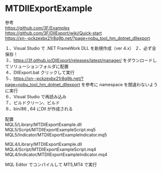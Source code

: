 # MTDllExportExample

参考  
https://github.com/3F/Examples  
https://github.com/3F/DllExport/wiki/Quick-start  
https://xn--pckzexbx21r8q9b.net/?page=nobu_tool_hm_dotnet_dllexport  

１、Visual Studio で .NET FrameWork DLL を新規作成（ver 4.x） 
２、必ず全保存！  
３、https://3f.github.io/DllExport/releases/latest/manager/ をダウンロードしてソリューションフォルダに配置  
４、DllExport.bat クリックして実行  
５、https://xn--pckzexbx21r8q9b.net/?page=nobu_tool_hm_dotnet_dllexport を参考に namespace を間違わないように実行  
６、Visual Studio で再読み込み  
７、ビルドクリーン、ビルド  
８、bin/86 , 64 にDll が作成される  


配置  
MQL5/Library/MTDllExportExample.dll  
MQL5/Script/MTDllExportExampleScript.mq5  
MQL5/Indicator/MTDllExportExampleIndicator.mq5  

MQL4/Library/MTDllExportExample.dll  
MQL4/Script/MTDllExportExampleScript.mq4  
MQL4/Indicator/MTDllExportExampleIndicator.mq4  

MQL Editor でコンパイルして MT5,MT4 で実行  
